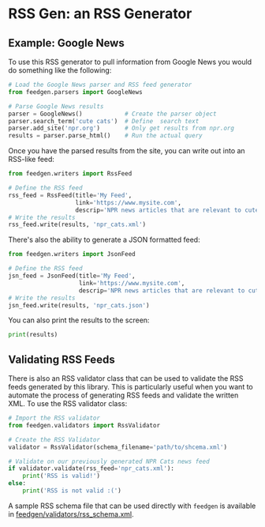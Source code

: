 # RSS Gen: an RSS Generator

## Example: Google News
To use this RSS generator to pull information from Google News you would do
something like the following:
```python
# Load the Google News parser and RSS feed generator
from feedgen.parsers import GoogleNews

# Parse Google News results
parser = GoogleNews()            # Create the parser object
parser.search_term('cute cats')  # Define  search text
parser.add_site('npr.org')       # Only get results from npr.org
results = parser.parse_html()    # Run the actual query
```

Once you have the parsed results from the site, you can write out into an RSS-like feed:
```python
from feedgen.writers import RssFeed

# Define the RSS feed
rss_feed = RssFeed(title='My Feed',
                   link='https://www.mysite.com',
                   descrip='NPR news articles that are relevant to cute cats')
# Write the results
rss_feed.write(results, 'npr_cats.xml')
```
There's also the ability to generate a JSON formatted feed:
```python
from feedgen.writers import JsonFeed

# Define the RSS feed
jsn_feed = JsonFeed(title='My Feed',
                    link='https://www.mysite.com',
                    descrip='NPR news articles that are relevant to cute cats')
# Write the results
jsn_feed.write(results, 'npr_cats.json')
```

You can also print the results to the screen:
```python
print(results)
```

## Validating RSS Feeds
There is also an RSS validator class that can be used to validate the RSS feeds generated by this library. This is particularly useful when you want to automate the process of generating RSS feeds and validate the written XML. To use the RSS validator class:

```Python
# Import the RSS validator
from feedgen.validators import RssValidator

# Create the RSS Validator
validator = RssValidator(schema_filename='path/to/shcema.xml')

# Validate on our previously generated NPR Cats news feed
if validator.validate(rss_feed='npr_cats.xml'):
    print('RSS is valid!')
else:
    print('RSS is not valid :(')
```
A sample RSS schema file that can be used directly with `feedgen` is available in [feedgen/validators/rss_schema.xml](feedgen/validators/rss_schema.xml).